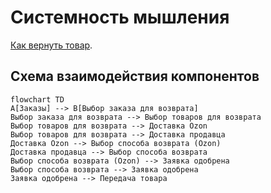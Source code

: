 # Системность мышления
[Как вернуть товар](https://docs.ozon.ru/common/otmena-i-vozvrat-zakaza/kak-vernut-tovar/?country=RU). 
## Схема взаимодействия компонентов

```mermaid
flowchart TD
A[Заказы] --> B[Выбор заказа для возврата]
Выбор заказа для возврата --> Выбор товаров для возврата
Выбор товаров для возврата --> Доставка Ozon
Выбор товаров для возврата --> Доставка продавца
Доставка Ozon --> Выбор способа возврата (Ozon)
Доставка продавца --> Выбор способа возврата
Выбор способа возврата (Ozon) --> Заявка одобрена
Выбор способа возврата --> Заявка одобрена
Заявка одобрена --> Передача товара
```

